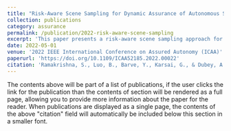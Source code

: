 ```yaml
---
title: "Risk-Aware Scene Sampling for Dynamic Assurance of Autonomous Systems"
collection: publications
category: assurance
permalink: /publication/2022-risk-aware-scene-sampling
excerpt: 'This paper presents a risk-aware scene sampling approach for dynamic assurance of autonomous systems, addressing challenges in cyber-physical systems and uncertainty management.'
date: 2022-05-01
venue: '2022 IEEE International Conference on Assured Autonomy (ICAA)'
paperurl: 'https://doi.org/10.1109/ICAA52185.2022.00022'
citation: 'Ramakrishna, S., Luo, B., Barve, Y., Karsai, G., & Dubey, A. (2022). &quot;Risk-Aware Scene Sampling for Dynamic Assurance of Autonomous Systems.&quot; <i>2022 IEEE International Conference on Assured Autonomy (ICAA)</i>. 107-116.'
---
```


The contents above will be part of a list of publications, if the user clicks the link for the publication than the contents of section will be rendered as a full page, allowing you to provide more information about the paper for the reader. When publications are displayed as a single page, the contents of the above "citation" field will automatically be included below this section in a smaller font.